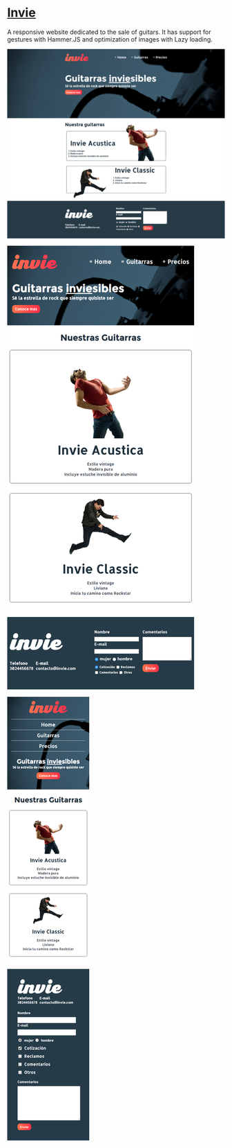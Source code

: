 # [Invie](https://mikeegivieer.github.io/Invie/)

A responsive website dedicated to the sale of guitars.
It has support for gestures with Hammer.JS and optimization of images with Lazy loading.


![Desktop: ](Design/desktop.png)


![Tablet: ](Design/tablet.png)


![Smartphone: ](Design/smartphone.png) 
